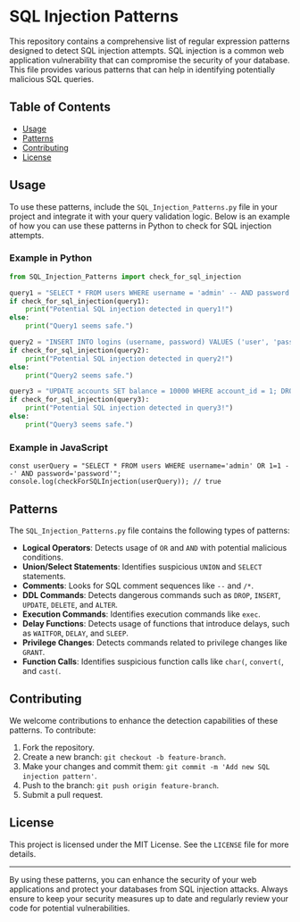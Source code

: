# SQL Injection Patterns

This repository contains a comprehensive list of regular expression patterns designed to detect SQL injection attempts. SQL injection is a common web application vulnerability that can compromise the security of your database. This file provides various patterns that can help in identifying potentially malicious SQL queries.

## Table of Contents

- [Usage](#usage)
- [Patterns](#patterns)
- [Contributing](#contributing)
- [License](#license)

## Usage

To use these patterns, include the `SQL_Injection_Patterns.py` file in your project and integrate it with your query validation logic. Below is an example of how you can use these patterns in Python to check for SQL injection attempts.

### Example in Python

```python
from SQL_Injection_Patterns import check_for_sql_injection

query1 = "SELECT * FROM users WHERE username = 'admin' -- AND password = 'password'"
if check_for_sql_injection(query1):
    print("Potential SQL injection detected in query1!")
else:
    print("Query1 seems safe.")

query2 = "INSERT INTO logins (username, password) VALUES ('user', 'pass1234')"
if check_for_sql_injection(query2):
    print("Potential SQL injection detected in query2!")
else:
    print("Query2 seems safe.")

query3 = "UPDATE accounts SET balance = 10000 WHERE account_id = 1; DROP TABLE transactions;"
if check_for_sql_injection(query3):
    print("Potential SQL injection detected in query3!")
else:
    print("Query3 seems safe.")
```

### Example in JavaScript
```
const userQuery = "SELECT * FROM users WHERE username='admin' OR 1=1 --' AND password='password'";
console.log(checkForSQLInjection(userQuery)); // true
```

## Patterns

The `SQL_Injection_Patterns.py` file contains the following types of patterns:

- **Logical Operators**: Detects usage of `OR` and `AND` with potential malicious conditions.
- **Union/Select Statements**: Identifies suspicious `UNION` and `SELECT` statements.
- **Comments**: Looks for SQL comment sequences like `--` and `/*`.
- **DDL Commands**: Detects dangerous commands such as `DROP`, `INSERT`, `UPDATE`, `DELETE`, and `ALTER`.
- **Execution Commands**: Identifies execution commands like `exec`.
- **Delay Functions**: Detects usage of functions that introduce delays, such as `WAITFOR`, `DELAY`, and `SLEEP`.
- **Privilege Changes**: Detects commands related to privilege changes like `GRANT`.
- **Function Calls**: Identifies suspicious function calls like `char(`, `convert(`, and `cast(`.

## Contributing

We welcome contributions to enhance the detection capabilities of these patterns. To contribute:

1. Fork the repository.
2. Create a new branch: `git checkout -b feature-branch`.
3. Make your changes and commit them: `git commit -m 'Add new SQL injection pattern'`.
4. Push to the branch: `git push origin feature-branch`.
5. Submit a pull request.

## License

This project is licensed under the MIT License. See the `LICENSE` file for more details.

---

By using these patterns, you can enhance the security of your web applications and protect your databases from SQL injection attacks. Always ensure to keep your security measures up to date and regularly review your code for potential vulnerabilities.

